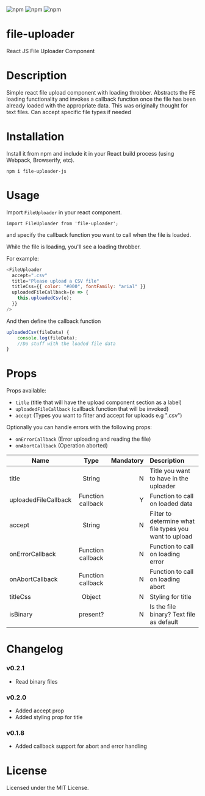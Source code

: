 
![npm](https://img.shields.io/npm/dt/file-uploader-js.svg)
![npm](https://img.shields.io/npm/v/file-uploader-js.svg)
![npm](https://img.shields.io/npm/l/file-uploader-js.svg)


# file-uploader
React JS File Uploader Component

# Description

Simple react file upload component with loading throbber. 
Abstracts the FE loading functionality and invokes a callback function once the file has been already loaded with the appropriate data.
This was originally thought for text files.
Can accept specific file types if needed

# Installation

Install it from npm and include it in your React build process (using Webpack, Browserify, etc).

```
npm i file-uploader-js
```

# Usage

Import `FileUploader` in your react component.

```
import FileUploader from 'file-uploader';
```

and specify the callback function you want to call when the file is loaded.

While the file is loading, you'll see a loading throbber.

For example:

```javascript
<FileUploader
  accept=".csv"
  title="Please upload a CSV file"
  titleCss={{ color: "#000", fontFamily: "arial" }}
  uploadedFileCallback={e => {
    this.uploadedCsv(e);
  }}
/>
```

And then define the callback function

```javascript
uploadedCsv(fileData) {
    console.log(fileData);
    //Do stuff with the loaded file data
}
```

# Props

Props available:
* `title` (title that will have the upload component section as a label)
* `uploadedFileCallback` (callback function that will be invoked)
* `accept` (Types you want to filter and accept for uploads e.g ".csv")

Optionally you can handle errors with the following props:

* `onErrorCallback` (Error uploading and reading the file)
* `onAbortCallback` (Operation aborted)

| Name        | Type            | Mandatory | Description  
| ------------- |:-------------:| -----:|:-----|
| title      | String | N | Title you want to have in the uploader |
| uploadedFileCallback | Function callback     | Y|  Function to call on loaded data |
| accept | String    | N|  Filter to determine what file types you want to upload |
| onErrorCallback | Function callback    | N|  Function to call on loading error |
| onAbortCallback | Function callback    | N|  Function to call on loading abort |
| titleCss | Object    | N|  Styling for title |
| isBinary | present? | N| Is the file binary? Text file as default

# Changelog

### v0.2.1
* Read binary files

### v0.2.0
* Added accept prop
* Added styling prop for title

### v0.1.8
* Added callback support for abort and error handling


# License 

Licensed under the MIT License.
